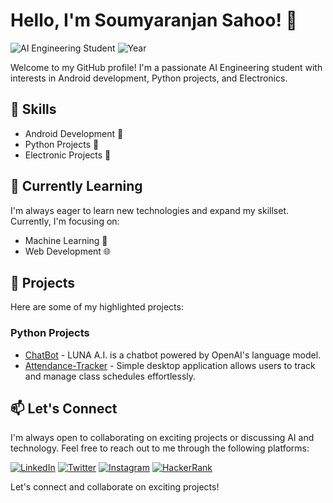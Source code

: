 # Hello, I'm Soumyaranjan Sahoo! 👋

![AI Engineering Student](https://img.shields.io/badge/Student-AI%20Engineering-blue)
![Year](https://img.shields.io/badge/Year-2-orange)

Welcome to my GitHub profile! I'm a passionate AI Engineering student with interests in Android development, Python projects, and Electronics. 

## 🔭 Skills

- Android Development 📱
- Python Projects 🐍
- Electronic Projects 🔌

## 🌱 Currently Learning

I'm always eager to learn new technologies and expand my skillset. Currently, I'm focusing on:

- Machine Learning 🤖
- Web Development 🌐

## 🚀 Projects

Here are some of my highlighted projects:


### Python Projects

- [ChatBot](https://github.com/i_soumya18/ChatBot) - LUNA A.I. is a chatbot powered by OpenAI's language model.
- [Attendance-Tracker](https://github.com/i_soumya18/Attendance-Tracker) - Simple desktop application allows users to track  and manage class schedules effortlessly.



## 📫 Let's Connect

I'm always open to collaborating on exciting projects or discussing AI and technology. Feel free to reach out to me through the following platforms:

[![LinkedIn](https://img.shields.io/badge/LinkedIn-Soumyaranjan%20Sahoo-blue?style=for-the-badge&logo=linkedin)](www.linkedin.com/in/soumya-ranjan-sahoo-b06807248/)
[![Twitter](https://img.shields.io/badge/Twitter-%40soumyaranjan__s-blue?style=for-the-badge&logo=twitter)](https://twitter.com/soumya78948)
[![Instagram](https://img.shields.io/badge/Instagram-%40i_soumya18-orange?style=for-the-badge&logo=instagram)](https://www.instagram.com/i_soumya18/)
[![HackerRank](https://img.shields.io/badge/HackerRank-sahoosoumya24201-brightgreen?style=for-the-badge&logo=hackerrank)](https://www.hackerrank.com/sahoosoumya24201)



Let's connect and collaborate on exciting projects!






